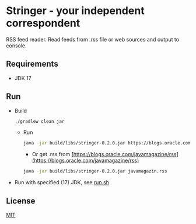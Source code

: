 # Stringer - your independent correspondent

RSS feed reader.
Read feeds from .rss file or web sources and output to console.

## Requirements

- JDK 17

## Run

- Build
    ```bash
    ./gradlew clean jar
    ```
  - Run
      ```bash
      java -jar build/libs/stringer-0.2.0.jar https://blogs.oracle.com/javamagazine/rss
      ```
    - Or get .rss from [https://blogs.oracle.com/javamagazine/rss](https://blogs.oracle.com/javamagazine/rss)
    ```bash
    java -jar build/libs/stringer-0.2.0.jar javamagazin.rss
    ```
- Run with specified (17) JDK, see [run.sh](run.sh)


## License
[MIT](https://choosealicense.com/licenses/mit/)
